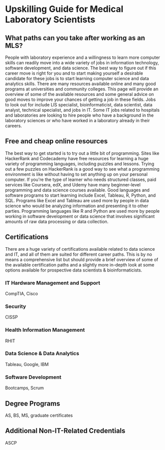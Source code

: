 # Upskilling Guide for Medical Laboratory Scientists
## What paths can you take after working as an MLS?
People with laboratory experience and a willingness to learn more computer skills can readily move into a wide variety of jobs in information technology, software development, and data science. The best way to figure out if this career move is right for you and to start making yourself a desirable candidate for these jobs is to start learning computer science and data analytics skills. There are many resources available online and many good programs at universities and community colleges. This page will provide an overview of some of the available resources and some general advice on good moves to improve your chances of getting a job in these fields.
Jobs to look out for include LIS specialist, bioinformaticist, data scientist, data analyst, technical specialist, and jobs in IT. Some IT jobs related to hospitals and laboratories are looking to hire people who have a background in the laboratory sciences or who have worked in a laboratory already in their careers. 
## Free and cheap online resources
The best way to get started is to try out a little bit of programming. Sites like HackerRank and Codecademy have free resources for learning a huge variety of programming languages, including puzzles and lessons. Trying out a few puzzles on HackerRank is a good way to see what a programming environment is like without having to set anything up on your personal computer. If you're the type of learner who needs structured classes, paid services like Coursera, edX, and Udemy have many beginner-level programming and data science courses available.
Good languages and software programs to start learning include Excel, Tableau, R, Python, and SQL. Programs like Excel and Tableau are used more by people in data science who would be analyzing information and presenting it to other parties. Programming languages like R and Python are used more by people working in software development or data science that involves significant amounts of raw data processing or data collection.
## Certifications
There are a huge variety of certifications available related to data science and IT, and all of them are suited for different career paths. This is by no means a comprehensive list but should provide a brief overview of some of the available certification paths and a slightly more in-depth look at some options available for prospective data scientists & bioinformaticists. 
### IT Hardware Management and Support
CompTIA, Cisco
### Security
CISSP
### Health Information Management
RHIT
### Data Science & Data Analytics
Tableau, Google, IBM
### Software Development
Bootcamps, Scrum
## Degree Programs
AS, BS, MS, graduate certificates
## Additional Non-IT-Related Credentials
ASCP
